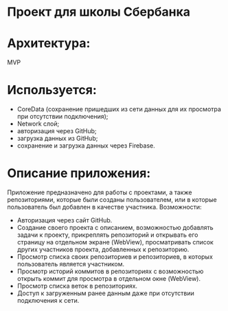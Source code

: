 # Проект для школы Сбербанка

# Архитектура:
MVP

# Используется:
 - CoreData (сохранение пришедших из сети данных для их просмотра при отсутствии подключения);
 - Network слой;
 - авторизация через GitHub;
 - загрузка данных из GitHub;
 - сохранение и загрузка данных через Firebase.
 
 # Описание приложения:
 Приложение предназначено для работы с проектами, а также репозиториями, которые были созданы пользователем, или в которые пользователь был добавлен в качестве участника. 
 Возможности:
  - Авторизация через сайт GitHub.
  - Создание своего проекта с описанием, возможностью добавлять задачи к проекту, прикреплять репозиторий и открывать его страницу на отдельном экране (WebView), просматривать список других участников проекта, добавленных к репозиторию.
  - Просмотр списка своих репозиториев и репозиториев, в которых пользователь является участником.
  - Просмотр историй коммитов в репозиториях с возможностью открыть коммит для просмотра в отдельном окне (WebView).
  - Просмотр списка веток в репозиториях.
  - Доступ к загруженным ранее данным даже при отсутствии подключения к сети.
